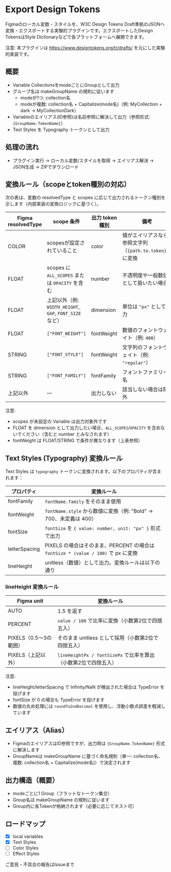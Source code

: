 # Export Design Tokens

Figmaのローカル変数・スタイルを、W3C Design Tokens Draft準拠のJSONへ変換・エクスポートする実験的プラグインです。エクスポートしたDesign TokensはStyle Dictionaryなどで各プラットフォームへ展開できます。

注意: 本プラグインは https://www.designtokens.org/tr/drafts/ を元にした実験的実装です。

## 概要
- Variable CollectionsをmodeごとにGroupとして出力
- グループ名は makeGroupName の規則に従います
    - modeが1つ: collection名
    - modeが複数: collection名 + Capitalize(mode名)（例: MyCollection + dark → MyCollectionDark）
- Variableのエイリアス(ID参照)は名前参照に解決して出力（参照形式: `{GroupName.TokenName}`）
- Text Styles を Typography トークンとして出力

## 処理の流れ
- プラグイン実行 → ローカル変数/スタイルを取得 → エイリアス解決 → JSON生成 → ZIPでダウンロード

## 変換ルール（scopeとtoken種別の対応）

次の表は、変数の resolvedType と scopes に応じて出力されるトークン種別を示します（内部実装の変換ロジックに基づく）。

| Figma resolvedType | scope 条件 | 出力 token 種別 | 備考                                   |
|---|---|---|--------------------------------------|
| COLOR | scopesが設定されていること | color | 値がエイリアスなら参照文字列（`{path.to.token}`）に変換 |
| FLOAT | scopes に `ALL_SCOPES` または `OPACITY` を含む | number | 不透明度や一般数値として扱いたい場合                   |
| FLOAT | 上記以外（例: `WIDTH_HEIGHT`, `GAP`, `FONT_SIZE` など） | dimension | 単位は `"px"` として出力                     |
| FLOAT | `["FONT_WEIGHT"]` | fontWeight | 数値のフォントウェイト（例: `400`）                |
| STRING | `["FONT_STYLE"]` | fontWeight | 文字列のフォントウェイト（例: `"regular"`）         |
| STRING | `["FONT_FAMILY"]` | fontFamily | フォントファミリー名                           |
| 上記以外 | — | 出力しない | 該当しない場合は除外                           |

注意:
- scopes が未設定の Variable は出力対象外です
- FLOAT を dimension として出力したい場合、`ALL_SCOPES`/`OPACITY` を含めないでください（含むと number とみなされます）
- fontWeight は FLOAT/STRING で条件が異なります（上表参照）

## Text Styles (Typography) 変換ルール

Text Styles は `typography` トークンに変換されます。以下のプロパティが含まれます：

| プロパティ | 変換ルール |
|---|---|
| fontFamily | `fontName.family` をそのまま使用 |
| fontWeight | `fontName.style` から数値に変換（例: "Bold" → 700、未定義は 400） |
| fontSize | `fontSize` を `{ value: number, unit: "px" }` 形式で出力 |
| letterSpacing | PIXELS の場合はそのまま、PERCENT の場合は `fontSize * (value / 100)` で px に変換 |
| lineHeight | unitless（数値）として出力。変換ルールは以下の通り |

### lineHeight 変換ルール

| Figma unit | 変換ルール |
|---|---|
| AUTO | 1.5 を返す |
| PERCENT | `value / 100` で比率に変換（小数第2位で四捨五入） |
| PIXELS（0.5〜3の範囲） | そのまま unitless として採用（小数第2位で四捨五入） |
| PIXELS（上記以外） | `lineHeightPx / fontSizePx` で比率を算出（小数第2位で四捨五入） |

注意:
- lineHeight/letterSpacing で Infinity/NaN が検出された場合は TypeError を投げます
- fontSize が 0 の場合も TypeError を投げます
- 数値の丸め処理には `roundTo2ndDecimal` を使用し、浮動小数点誤差を軽減しています

## エイリアス（Alias）
- FigmaのエイリアスはID参照ですが、出力時は `{GroupName.TokenName}` 形式に解決します
- GroupNameは makeGroupName に基づく命名規則（単一: collection名、複数: collection名 + Capitalize(mode名)）で決定されます

## 出力構造（概要）
- modeごとに1 Group（フラットなトークン集合）
- Group名は makeGroupName の規則に従います
- Group内に各Tokenが格納されます（必要に応じてネスト可）

## ロードマップ
- [x] local variables
- [x] Text Styles
- [ ] Color Styles
- [ ] Effect Styles

ご意見・不具合の報告はIssueまで